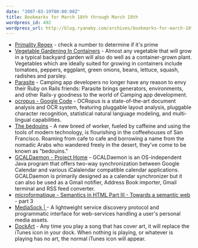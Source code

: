 ```yaml
---
date: "2007-03-19T00:00:00Z"
title: Bookmarks for March 18th through March 19th
wordpress_id: 492
wordpress_url: http://blog.ryaneby.com/archives/bookmarks-for-march-18th-through-march-19th/
---
```

<ul>
<li><a href="http://montreal.pm.org/tech/neil_kandalgaonkar.shtml">Primality Regex</a> - check a number to determine if it's prime</li>
<li><a href="http://aggie-horticulture.tamu.edu/extension/container/container.html">Vegetable Gardening In Containers</a> - Almost any vegetable that will grow in a typical backyard garden will also do well as a container-grown plant. Vegetables which are ideally suited for growing in containers include tomatoes, peppers, eggplant, green onions, beans, lettuce, squash, radishes and parsley.</li>
<li><a href="http://parasite.rubyforge.org/">Parasite</a> - Camping app developers no longer have any reason to envy their Ruby on Rails friends: Parasite brings generators, environments, and other Rails-y goodness to the world of Camping app development.</li>
<li><a href="http://code.google.com/p/ocropus/">ocropus - Google Code</a> - OCRopus is a state-of-the-art document analysis and OCR system, featuring pluggable layout analysis, pluggable character recognition, statistical natural language modeling, and multi-lingual capabilities.</li>
<li><a href="http://www.sfgate.com/cgi-bin/article.cgi?file=/c/a/2007/03/11/MNGKKOCBA645.DTL">The bedouins</a> - A new breed of worker, fueled by caffeine and using the tools of modern technology, is flourishing in the coffeehouses of San Francisco. Roaming from cafe to cafe and borrowing a name from the nomadic Arabs who wandered freely in the desert, they've come to be known as &quot;bedouins.&quot;</li>
<li><a href="http://gcaldaemon.sourceforge.net/index.html">GCALDaemon - Project Home</a> - GCALDaemon is an OS-independent Java program that offers two-way synchronization between Google Calendar and various iCalalendar compatible calendar applications.  GCALDaemon is primarily designed as a calendar synchronizer but it can also be used as a Gmail notifier, Address Book importer, Gmail terminal and RSS feed converter.</li>
<li><a href="http://microformatique.com/?p=108">microformatique - Semantics in HTML Part III - Towards a semantic web</a> - part 3</li>
<li><a href="http://mediasock.org/">MediaSock | </a> - A lightweight service discovery protocol and programmatic interface for web-services handling a user's personal media assets.</li>
<li><a href="http://homepage.mac.com/gweston/dockart/index.html">DockArt</a> - Any time you play a song that has cover art, it will replace the iTunes icon in your dock. When nothing is playing, or whatever is playing has no art, the normal iTunes icon will appear.</li>
</ul>
